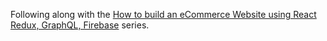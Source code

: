 Following along with the [How to build an eCommerce Website using React Redux, GraphQL, Firebase](https://www.youtube.com/playlist?list=PL-Db3tEF6pB8UO2MmccX-5qeGDX9rek7Q) series.
